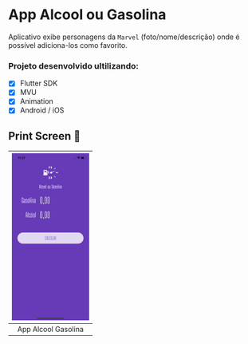 # App Alcool ou Gasolina
 Aplicativo exibe personagens da `Marvel` (foto/nome/descrição) onde é possível adiciona-los como favorito.
 
  ### Projeto desenvolvido ultilizando:
  - [x] Flutter SDK
  - [x] MVU
  - [x] Animation
  - [x] Android / iOS
  
 ## Print Screen :foggy:
 
| ![marvel](printscreen/print.png) |
|:---:|
| App Alcool Gasolina | 

